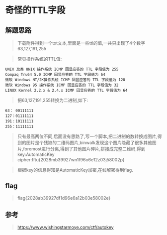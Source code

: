 # 奇怪的TTL字段

## 解题思路

> 下载附件得到一个txt文本,里面是一些ttl的值,一共只出现了4个数字63,127,191,255

> 常见操作系统的TTL值:

```
UNIX 及类 UNIX 操作系统 ICMP 回显应答的 TTL 字段值为 255
Compaq Tru64 5.0 ICMP 回显应答的 TTL 字段值为 64
微软 Windows NT/2K操作系统 ICMP 回显应答的 TTL 字段值为 128
微软 Windows 95 操作系统 ICMP 回显应答的 TTL 字段值为 32
LINUX Kernel 2.2.x & 2.4.x ICMP 回显应答的 TTL 字段值为 64
```

> 把63,127,191,255转换为二进制,如下:

```
63： 00111111
127：01111111
191：10111111
255：11111111
```

> 只有最高两位不同,后面没有思路了,写一个脚本,把二进制的数转换成图片,得到的图片是个残缺的二维码图片,binwalk发现这个图片隐藏了很多其他图片,foremost进行分离,得到了其他图片碎片,拼接成完整二维码,得到key:AutomaticKey cipher:fftu{2028mb39927wn1f96o6e12z03j58002p}

> 根据key的信息得知是AutomaticKey加密,在线解密得到flag.

## flag

> flag{2028ab39927df1d96e6a12b03e58002e}

## 参考

> https://www.wishingstarmoye.com/ctf/autokey